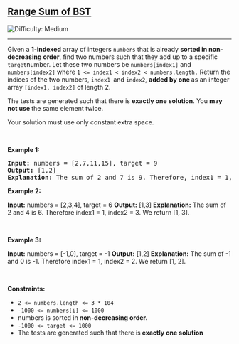 <h2><a href="https://leetcode.com/problems/two-sum-ii-input-array-is-sorted">Range Sum of BST</a></h2> <img src='https://img.shields.io/badge/Difficulty-Medium-orange' alt='Difficulty: Medium' /><hr>
Given a <strong>1-indexed</strong> array of integers <code>numbers</code> that is already <strong>sorted in non-decreasing order</strong>, find two numbers such that they add up to a specific <code>target</code>number. Let these two numbers be <code>numbers[index1]</code> and <code>numbers[index2]</code> where <code>1 <= index1 < index2 < numbers.length.</code>
Return the indices of the two numbers, <code>index1 </code>and <code>index2</code>, <strong>added by one </strong>as an integer array <code>[index1, index2]</code>  of length 2.

The tests are generated such that there is <strong>exactly one solution</strong>. You <strong>may not use </strong>the same element twice.

Your solution must use only constant extra space.

<p>&nbsp;</p>
<p><strong class="example">Example 1:</strong></p>
<pre>
<strong>Input:</strong> numbers = [2,7,11,15], target = 9
<strong>Output:</strong> [1,2]
<strong>Explanation:</strong> The sum of 2 and 7 is 9. Therefore, index1 = 1, index2 = 2. We return [1, 2].
</pre>

<p><strong class="example">Example 2:</strong></p>
<strong>Input:</strong> numbers = [2,3,4], target = 6
<strong>Output:</strong> [1,3]
<strong>Explanation:</strong> The sum of 2 and 4 is 6. Therefore index1 = 1, index2 = 3. We return [1, 3].
</pre>

<p>&nbsp;</p>
<p><strong class="example">Example 3:</strong></p>
<strong>Input:</strong> numbers = [-1,0], target = -1
<strong>Output:</strong> [1,2]
<strong>Explanation:</strong> The sum of -1 and 0 is -1. Therefore index1 = 1, index2 = 2. We return [1, 2].
</pre>

<p>&nbsp;</p>
<p><strong>Constraints:</strong></p>

<ul>
	<li><code>2 <= numbers.length <= 3 * 104</code></li>
	<li><code>-1000 <= numbers[i] <= 1000</code></li>
    <li>numbers is sorted in<strong> non-decreasing order.</strong></li>
    <li><code>-1000 <= target <= 1000</code></li>
    <li>The tests are generated such that there is<strong> exactly one solution</strong></li>
	
</ul>